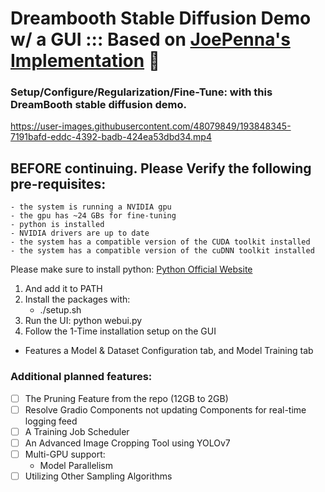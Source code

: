 # Dreambooth Stable Diffusion Demo w/ a GUI ::: Based on [JoePenna's Implementation](https://github.com/JoePenna/Dreambooth-Stable-Diffusion) 🤗
### Setup/Configure/Regularization/Fine-Tune: with this DreamBooth stable diffusion demo.

https://user-images.githubusercontent.com/48079849/193848345-7191bafd-eddc-4392-badb-424ea53dbd34.mp4

## BEFORE continuing. Please Verify the following pre-requisites:
    - the system is running a NVIDIA gpu
    - the gpu has ~24 GBs for fine-tuning
    - python is installed
    - NVIDIA drivers are up to date
    - the system has a compatible version of the CUDA toolkit installed
    - the system has a compatible version of the cuDNN toolkit installed

Please make sure to install python: [Python Official Website](https://www.python.org/downloads/)
1. And add it to PATH
2. Install the packages with:
    - ./setup.sh
3. Run the UI:  python webui.py
4. Follow the 1-Time installation setup on the GUI
- Features a Model & Dataset Configuration tab, and Model Training tab


### Additional planned features:
- [ ] The Pruning Feature from the repo (12GB to 2GB)
- [ ] Resolve Gradio Components not updating Components for real-time logging feed
- [ ] A Training Job Scheduler
- [ ] An Advanced Image Cropping Tool using YOLOv7
- [ ] Multi-GPU support:
    - Model Parallelism
- [ ] Utilizing Other Sampling Algorithms
